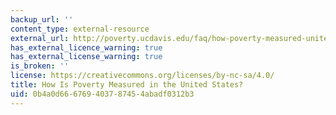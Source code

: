 ```yaml
---
backup_url: ''
content_type: external-resource
external_url: http://poverty.ucdavis.edu/faq/how-poverty-measured-united-states
has_external_licence_warning: true
has_external_license_warning: true
is_broken: ''
license: https://creativecommons.org/licenses/by-nc-sa/4.0/
title: How Is Poverty Measured in the United States?
uid: 0b4a0d66-6769-4037-8745-4abadf0312b3
---
```

